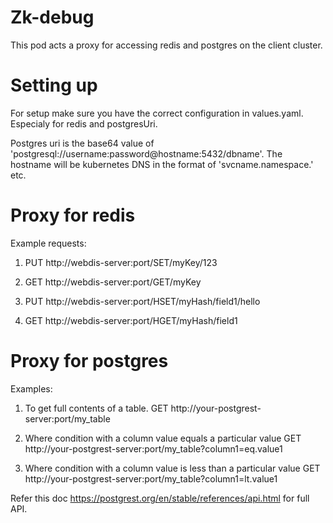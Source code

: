 # Zk-debug
This pod acts a proxy for accessing redis and postgres on the client cluster.

# Setting up
For setup make sure you have the correct configuration in values.yaml. Especialy for redis and postgresUri.

Postgres uri is the base64 value of 'postgresql://username:password@hostname:5432/dbname'. The hostname will be kubernetes DNS in the format of 'svcname.namespace.' etc.

# Proxy for redis
Example requests:

1. PUT http://webdis-server:port/SET/myKey/123

2. GET http://webdis-server:port/GET/myKey

3. PUT http://webdis-server:port/HSET/myHash/field1/hello

4. GET http://webdis-server:port/HGET/myHash/field1

# Proxy for postgres
Examples:

1. To get full contents of a table.
GET http://your-postgrest-server:port/my_table 

2. Where condition with a column value equals a particular value
GET http://your-postgrest-server:port/my_table?column1=eq.value1 

3. Where condition with a column value is less than a particular value
GET http://your-postgrest-server:port/my_table?column1=lt.value1 

Refer this doc https://postgrest.org/en/stable/references/api.html for full API. 
